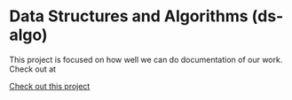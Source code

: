 # Data Structures and Algorithms (ds-algo)
This project is focused on how well we can do documentation of our work. Check out at

<a href="https://bhushanmaheshwari.github.io/ds-algo/" target="_blank">Check out this project</a>

